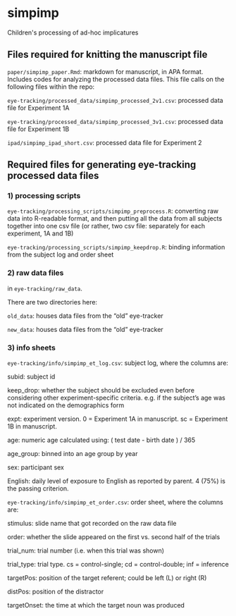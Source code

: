 # simpimp
Children's processing of ad-hoc implicatures

## Files required for knitting the manuscript file

`paper/simpimp_paper.Rmd`:
markdown for manuscript, in APA format. Includes codes for analyzing the processed data files. This file calls on the following files within the repo:

`eye-tracking/processed_data/simpimp_processed_2v1.csv`:
processed data file for Experiment 1A

`eye-tracking/processed_data/simpimp_processed_3v1.csv`:
processed data file for Experiment 1B

`ipad/simpimp_ipad_short.csv`:
processed data file for Experiment 2

## Required files for generating eye-tracking processed data files

### 1) processing scripts

`eye-tracking/processing_scripts/simpimp_preprocess.R`:
converting raw data into R-readable format, and then putting all the data from all subjects together into one csv file
(or rather, two csv file: separately for each experiment, 1A and 1B)

`eye-tracking/processing_scripts/simpimp_keepdrop.R`:
binding information from the subject log and order sheet 

### 2) raw data files 
in `eye-tracking/raw_data`. 

There are two directories here:

`old_data`: houses data files from the “old” eye-tracker

`new_data`: houses data files from the “old” eye-tracker

### 3) info sheets

`eye-tracking/info/simpimp_et_log.csv`:
subject log, where the columns are:

subid: subject id

keep_drop: whether the subject should be excluded even before considering other experiment-specific criteria. e.g. if the subject’s age was not indicated on the demographics form

expt: experiment version. 0 = Experiment 1A in manuscript. sc = Experiment 1B in manuscript. 

age: numeric age calculated using: ( test date - birth date ) / 365

age_group: binned into an age group by year

sex: participant sex

English: daily level of exposure to English as reported by parent. 4 (75%) is the passing criterion.


`eye-tracking/info/simpimp_et_order.csv`:
order sheet, where the columns are:

stimulus: slide name that got recorded on the raw data file

order: whether the slide appeared on the first vs. second half of the trials

trial_num: trial number (i.e. when this trial was shown)

trial_type: trial type. cs = control-single; cd = control-double; inf = inference

targetPos: position of the target referent; could be left (L) or right (R)

distPos: position of the distractor

targetOnset: the time at which the target noun was produced

